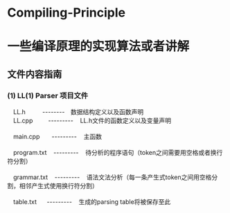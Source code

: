 # Compiling-Principle<br>
# 一些编译原理的实现算法或者讲解<br>

## 文件内容指南<br> 	
  ### (1) LL(1) Parser 项目文件<br>
　LL.h&emsp;&emsp;&ensp;&nbsp;--------&emsp;数据结构定义以及函数声明<br>
　LL.cpp&nbsp;&nbsp;&nbsp;&nbsp;&nbsp;&nbsp;&nbsp;&nbsp;&nbsp;---------&nbsp;&nbsp;&nbsp;&nbsp;LL.h文件的函数定义以及变量声明<br>  
　main.cpp&nbsp;&nbsp;&nbsp;&nbsp;&nbsp;&nbsp;&nbsp;---------&nbsp;&nbsp;&nbsp;&nbsp;主函数<br>  
　program.txt&nbsp;&nbsp;&nbsp;&nbsp;---------&nbsp;&nbsp;&nbsp;&nbsp;待分析的程序语句（token之间需要用空格或者换行符分割）<br>  
　grammar.txt&nbsp;&nbsp;&nbsp;&nbsp;---------&nbsp;&nbsp;&nbsp;&nbsp;语法文法分析（每一条产生式token之间用空格分割，相邻产生式使用换行符分割）<br>  
　table.txt&nbsp;&nbsp;&nbsp;&nbsp;&nbsp;&nbsp;---------&nbsp;&nbsp;&nbsp;&nbsp;生成的parsing table将被保存至此<br>  
